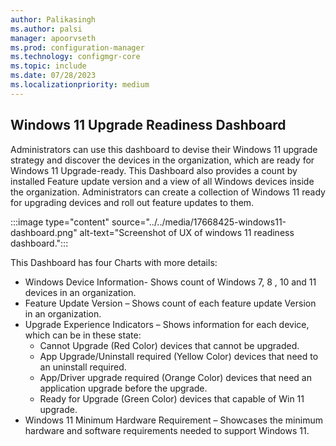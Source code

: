 ```yaml
---
author: Palikasingh
ms.author: palsi
manager: apoorvseth
ms.prod: configuration-manager
ms.technology: configmgr-core
ms.topic: include
ms.date: 07/28/2023
ms.localizationpriority: medium
---
```


## <a name="bkmk_Win11dashboard"></a> Windows 11 Upgrade Readiness Dashboard

<!--17668425-->
Administrators can use this dashboard to devise their Windows 11 upgrade strategy and discover the devices in the organization, which are ready for Windows 11 Upgrade-ready. This Dashboard also provides a count by installed Feature update version and a view of all Windows devices inside the organization. Administrators can create a collection of Windows 11 ready for upgrading devices and roll out feature updates to them. 

:::image type="content" source="../../media/17668425-windows11-dashboard.png" alt-text="Screenshot of UX of windows 11 readiness dashboard.":::

This Dashboard has four Charts with more details:
  - Windows Device Information- Shows count of Windows 7, 8 , 10 and 11 devices in an organization.    
  - Feature Update Version – Shows count of each feature update Version in an organization. 
  - Upgrade Experience Indicators – Shows information for each device, which can be in these state: 
     - Cannot Upgrade (Red Color) devices that cannot be upgraded. 
     - App Upgrade/Uninstall required (Yellow Color) devices that need to an uninstall required.
     - App/Driver upgrade required (Orange Color) devices that need an application upgrade before the upgrade. 
     - Ready for Upgrade (Green Color) devices that capable of Win 11 upgrade. 
 -  Windows 11 Minimum Hardware Requirement – Showcases the minimum hardware and software requirements needed to support Windows 11.     


